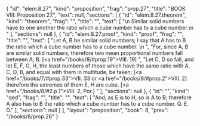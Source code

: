{
  "id": "elem.8.27",
  "kind": "proposition",
  "frag": "prop.27",
  "title": "BOOK VIII: Proposition 27.",
  "text": null,
  "sections": [
    {
      "id": "elem.8.27.theorem",
      "kind": "theorem",
      "frag": "",
      "title": "",
      "text": [
        "\n       Similar solid numbers have to one another the ratio which a cube number has to a cube number.\n      "
      ],
      "sections": null
    },
    {
      "id": "elem.8.27.proof",
      "kind": "proof",
      "frag": "",
      "title": "",
      "text": [
        "Let A, B be similar solid numbers; I say that A has to B the ratio which a cube number has to a cube number. \n      ",
        "For, since A, B are similar solid numbers, therefore two mean proportional numbers fall between A, B. [<a href=\"/books/8/#prop.19\">VIII. 19</a>] ",
        "Let C, D so fall, and let E, F, G, H, the least numbers of those which have the same ratio with A, C, D, B, and equal with them in multitude, be taken; [<a href=\"/books/7/#prop.33\">VII. 33</a> or <a href=\"/books/8/#prop.2\">VIII. 2</a>] therefore the extremes of them E, H are cube. [<a href=\"/books/8/#2.p.1\">VIII. 2, Por.</a>] "
      ],
      "sections": null
    },
    {
      "id": "",
      "kind": "qed",
      "frag": "",
      "title": "",
      "text": [
        "And, as E is to H, so is A to B; therefore A also has to B the ratio which a cube number has to a cube number. Q. E. D."
      ],
      "sections": null
    }
  ],
  "layout": "proposition",
  "book": 8,
  "prev": "/books/8/prop.26"
}
